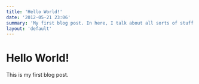 ```yaml
---
title: 'Hello World!'
date: '2012-05-21 23:06'
summary: 'My first blog post. In here, I talk about all sorts of stuff and ting.'
layout: 'default'
---
```


# Hello World! #

This is my first blog post.

